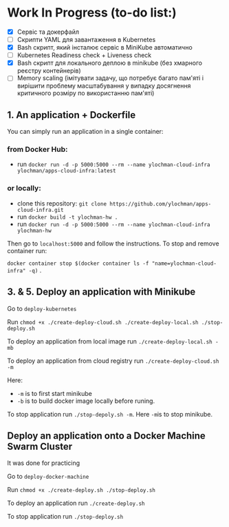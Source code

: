 # Work In Progress (to-do list:)
- [x] Сервіс та докерфайл
- [ ] Скрипти YAML для завантаження в Kubernetes
- [x] Bash скрипт, який інсталює сервіс в MiniKube автоматично
- [ ] Kubernetes Readiness check + Liveness check
- [x] Bash скрипт для локального деплою в minikube (без хмарного реєстру контейнерів)
- [ ] Memory scaling (імітувати задачу, що потребує багато пам'яті і вирішити проблему масштабування у випадку досягнення критичного розміру по використанню пам'яті)

## 1. An application + Dockerfile
You can simply run an application in a single container:

### from Docker Hub:
- run `docker run -d -p 5000:5000 --rm --name ylochman-cloud-infra ylochman/apps-cloud-infra:latest`

### or locally:
- clone this repository: `git clone https://github.com/ylochman/apps-cloud-infra.git`
- run `docker build -t ylochman-hw .`
- run `docker run -d -p 5000:5000 --rm --name ylochman-cloud-infra ylochman-hw`

Then go to `localhost:5000` and follow the instructions. To stop and remove container run:

`docker container stop $(docker container ls -f "name=ylochman-cloud-infra" -q)` .

## 3. & 5. Deploy an application with Minikube
Go to `deploy-kubernetes`

Run `chmod +x ./create-deploy-cloud.sh ./create-deploy-local.sh ./stop-deploy.sh`

To deploy an application from local image run `./create-deploy-local.sh -mb`

To deploy an application from cloud registry run `./create-deploy-cloud.sh -m`

Here: 

- `-m` is to first start minikube
- `-b` is to build docker image locally before runing.

To stop application run `./stop-depoly.sh -m`. Here `-m`is to stop minikube.

## Deploy an application onto a Docker Machine Swarm Cluster
It was done for practicing

Go to `deploy-docker-machine`

Run `chmod +x ./create-deploy.sh ./stop-deploy.sh`

To deploy an application run `./create-deploy.sh`

To stop application run `./stop-deploy.sh`

<!-- ### trash -->
<!-- `docker run -p 5000:5000 -it --rm --entrypoint=/bin/bash ylochman-hw` -->
